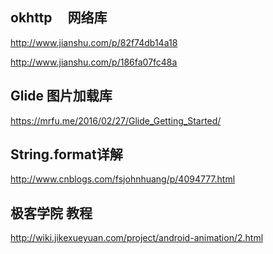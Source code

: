 
okhttp     网络库
-----
http://www.jianshu.com/p/82f74db14a18

http://www.jianshu.com/p/186fa07fc48a


Glide   图片加载库
------
https://mrfu.me/2016/02/27/Glide_Getting_Started/


String.format详解 
--------
http://www.cnblogs.com/fsjohnhuang/p/4094777.html

极客学院 教程
-------
http://wiki.jikexueyuan.com/project/android-animation/2.html
